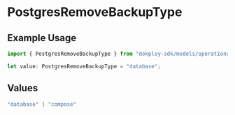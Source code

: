 # PostgresRemoveBackupType

## Example Usage

```typescript
import { PostgresRemoveBackupType } from "dokploy-sdk/models/operations";

let value: PostgresRemoveBackupType = "database";
```

## Values

```typescript
"database" | "compose"
```